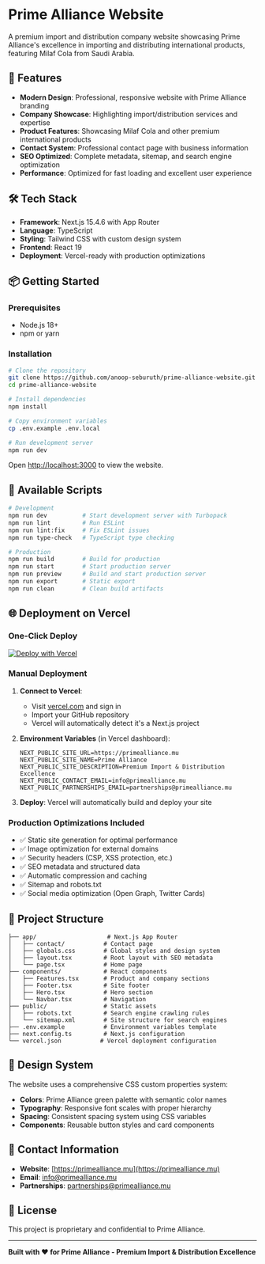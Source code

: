 # Prime Alliance Website

A premium import and distribution company website showcasing Prime Alliance's excellence in importing and distributing international products, featuring Milaf Cola from Saudi Arabia.

## 🚀 Features

- **Modern Design**: Professional, responsive website with Prime Alliance branding
- **Company Showcase**: Highlighting import/distribution services and expertise  
- **Product Features**: Showcasing Milaf Cola and other premium international products
- **Contact System**: Professional contact page with business information
- **SEO Optimized**: Complete metadata, sitemap, and search engine optimization
- **Performance**: Optimized for fast loading and excellent user experience

## 🛠 Tech Stack

- **Framework**: Next.js 15.4.6 with App Router
- **Language**: TypeScript
- **Styling**: Tailwind CSS with custom design system
- **Frontend**: React 19
- **Deployment**: Vercel-ready with production optimizations

## 📦 Getting Started

### Prerequisites
- Node.js 18+ 
- npm or yarn

### Installation

```bash
# Clone the repository
git clone https://github.com/anoop-seburuth/prime-alliance-website.git
cd prime-alliance-website

# Install dependencies
npm install

# Copy environment variables
cp .env.example .env.local

# Run development server
npm run dev
```

Open [http://localhost:3000](http://localhost:3000) to view the website.

## 🔧 Available Scripts

```bash
# Development
npm run dev          # Start development server with Turbopack
npm run lint         # Run ESLint
npm run lint:fix     # Fix ESLint issues
npm run type-check   # TypeScript type checking

# Production
npm run build        # Build for production
npm run start        # Start production server
npm run preview      # Build and start production server
npm run export       # Static export
npm run clean        # Clean build artifacts
```

## 🌐 Deployment on Vercel

### One-Click Deploy

[![Deploy with Vercel](https://vercel.com/button)](https://vercel.com/new/clone?repository-url=https://github.com/anoop-seburuth/prime-alliance-website)

### Manual Deployment

1. **Connect to Vercel**:
   - Visit [vercel.com](https://vercel.com) and sign in
   - Import your GitHub repository
   - Vercel will automatically detect it's a Next.js project

2. **Environment Variables** (in Vercel dashboard):
   ```env
   NEXT_PUBLIC_SITE_URL=https://primealliance.mu
   NEXT_PUBLIC_SITE_NAME=Prime Alliance
   NEXT_PUBLIC_SITE_DESCRIPTION=Premium Import & Distribution Excellence
   NEXT_PUBLIC_CONTACT_EMAIL=info@primealliance.mu
   NEXT_PUBLIC_PARTNERSHIPS_EMAIL=partnerships@primealliance.mu
   ```

3. **Deploy**: Vercel will automatically build and deploy your site

### Production Optimizations Included

- ✅ Static site generation for optimal performance
- ✅ Image optimization for external domains
- ✅ Security headers (CSP, XSS protection, etc.)
- ✅ SEO metadata and structured data
- ✅ Automatic compression and caching
- ✅ Sitemap and robots.txt
- ✅ Social media optimization (Open Graph, Twitter Cards)

## 📁 Project Structure

```
├── app/                    # Next.js App Router
│   ├── contact/           # Contact page
│   ├── globals.css        # Global styles and design system
│   ├── layout.tsx         # Root layout with SEO metadata
│   └── page.tsx           # Home page
├── components/            # React components
│   ├── Features.tsx       # Product and company sections
│   ├── Footer.tsx         # Site footer
│   ├── Hero.tsx           # Hero section
│   └── Navbar.tsx         # Navigation
├── public/                # Static assets
│   ├── robots.txt         # Search engine crawling rules
│   └── sitemap.xml        # Site structure for search engines
├── .env.example           # Environment variables template
├── next.config.ts         # Next.js configuration
└── vercel.json           # Vercel deployment configuration
```

## 🎨 Design System

The website uses a comprehensive CSS custom properties system:

- **Colors**: Prime Alliance green palette with semantic color names
- **Typography**: Responsive font scales with proper hierarchy  
- **Spacing**: Consistent spacing system using CSS variables
- **Components**: Reusable button styles and card components

## 📧 Contact Information

- **Website**: [https://primealliance.mu](https://primealliance.mu)
- **Email**: info@primealliance.mu  
- **Partnerships**: partnerships@primealliance.mu

## 📄 License

This project is proprietary and confidential to Prime Alliance.

---

**Built with ❤️ for Prime Alliance - Premium Import & Distribution Excellence**
